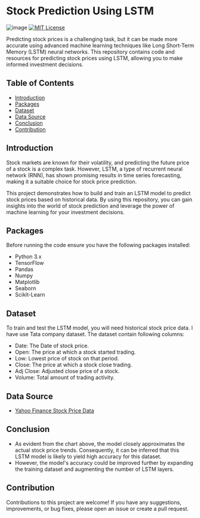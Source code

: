 # Stock Prediction Using LSTM
![image](https://github.com/SumitAkhadkar/Stock-Price-Prediction/assets/131847108/85857350-e277-4791-917d-004c5b10d660)
[![MIT License](https://img.shields.io/badge/Stock-LSTM-green.svg)](https://choosealicense.com/licenses/mit/)

Predicting stock prices is a challenging task, but it can be made more accurate using advanced machine learning techniques like Long Short-Term Memory (LSTM) neural networks. This repository contains code and resources for predicting stock prices using LSTM, allowing you to make informed investment decisions.


## Table of Contents

- [Introduction](#Introduction)
- [Packages](#Packages)
- [Dataset](#Dataset)
- [Data Source](#Data-Source)
- [Conclusion](#Conclusion)
- [Contribution](#Contribution)
  


## Introduction
Stock markets are known for their volatility, and predicting the future price of a stock is a complex task. However, LSTM, a type of recurrent neural network (RNN), has shown promising results in time series forecasting, making it a suitable choice for stock price prediction.

This project demonstrates how to build and train an LSTM model to predict stock prices based on historical data. By using this repository, you can gain insights into the world of stock prediction and leverage the power of machine learning for your investment decisions.

## Packages
Before running the code ensure you have the following packages installed:

- Python 3.x
- TensorFlow
- Pandas
- Numpy
- Matplotlib
- Seaborn
- Scikit-Learn

## Dataset
To train and test the LSTM model, you will need historical stock price data. I have use Tata company dataset. The dataset contain following columns:

- Date: The Date of stock price.
- Open: The price at which a stock started trading.
- Low: Lowest price of stock on that period.
- Close: The price at which a stock close trading.
- Adj Close: Adjusted close price of a stock.
- Volume: Total amount of trading activity.

## Data Source

- [Yahoo Finance Stock Price Data ](https://finance.yahoo.com/quote/TATACONSUM.NS/history?p=TATACONSUM.NS)

## Conclusion

- As evident from the chart above, the model closely approximates the actual stock price trends. Consequently, it can be inferred that this LSTM model is likely to yield high accuracy for this dataset.
- However, the model's accuracy could be improved further by expanding the training dataset and augmenting the number of LSTM layers.

## Contribution
Contributions to this project are welcome! If you have any suggestions, improvements, or bug fixes, please open an issue or create a pull request.
